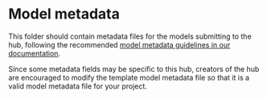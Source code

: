 # Model metadata

This folder should contain metadata files for the models submitting to the hub, 
following the recommended 
[model metadata guidelines in our documentation](https://hubdocs.readthedocs.io/en/latest/user-guide/model-metadata.html).

Since some metadata fields may be specific to this hub, creators of the hub are 
encouraged to modify the template model metadata file so that it is a valid 
model metadata file for your project.

